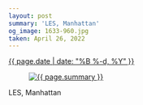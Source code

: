 ```yaml
---
layout: post
summary: 'LES, Manhattan'
og_image: 1633-960.jpg
taken: April 26, 2022
---
```


<div class="post">
 <time>
  <a href="/1633">
   {{ page.date | date: "%B %-d, %Y" }}
  </a>
 </time>
 <a href="/1633">
  <figure data-taken="4/26/2022">
   <img alt="{{ page.summary }}" sizes="(min-width: 700px) 50vw, calc(100vw - 2rem)" src="{{ site.assets_url }}/1633-480.jpg" srcset="{{ site.assets_url }}/1633-240.jpg 240w, {{ site.assets_url }}/1633-480.jpg 480w, {{ site.assets_url }}/1633-720.jpg 720w, {{ site.assets_url }}/1633-960.jpg 960w"/>
  </figure>
 </a>
 <span>
  LES, Manhattan
 </span>
</div>
